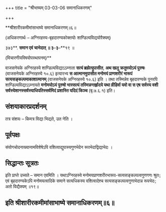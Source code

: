 +++
title = "श्रीभाष्यम् 03-03-06 समानाधिकरणम्"

+++
<div claऽऽ="elementor-widget-container">

**श्रीशारीरकमीमांसाभाष्ये समानाधिकरणम्॥६॥

(अधिकरणार्थः – अग्निरहस्य-बृहदारण्यकोक्तयोः शाण्डिल्यविद्ययोरैक्यम्)

३७३**. **समान एवं चाभेदात् ॥ ३**–**३**–**१९ ॥

(विचारणीयविषयोपस्थापनम्)**

वाजसनेयके अग्निरहस्ये शाण्डिल्यविद्याऽऽम्नाता **सत्यं ब्रह्मेत्युपासीत**, **अथ खलु क्रतुमयोऽयं पुरुषः** (वाजसनेयके अग्निरहस्ये १०.६) इत्यारभ्य **स आत्मानमुपासीत मनोमयं प्राणशरीरं भारूपं सत्यसङ्कल्पमाकाशात्मानम्** (वाजसनेयके अग्निरहस्ये १०.६) इति । तथा तस्मिन्नेव बृहदारण्यके पुनरपि शाण्डिल्यविद्याऽऽम्नायते **मनोमयोऽयं पुरुषो भास्सत्यं तस्मिन्नन्तर्हृादये यथा व्रीहिर्वा यवो वा स एष सर्वस्य वशी सर्वस्येशानस्सर्वस्याधिपतिस्सर्वमिदं प्रशास्ति यदिदं किञ्च** (बृ.७.६.१) इति।

## संशयाकारप्रदर्शनम्

तत्र संशयः – किमत्र विद्या भिद्यते, उत नेति ।

## पूर्वपक्षः

संयोगचोदनाख्यानामविशेषेऽपि वशित्वाद्युपास्यगुणभेदेन रूपभेदाद्विद्याभेदः ।

## सिद्धान्तः सूत्रतः

इति प्राप्ते उच्यते – समान एवमिति । यथाऽग्निरहस्ये मनोमयप्राणशरीरभारूप-सत्यसङ्कल्पत्वगुणगणः श्रुतः; एवं बृहदारण्यकेऽपि मनोमयत्वादिके समाने सत्यधिकस्य वशित्वादेश्च सत्यसङ्कल्पत्वगुणाभेदान्न रूपभेदः; अतो विद्यैक्यम् ॥१९॥

## इति श्रीशारीरकमीमांसाभाष्ये समानाधिकरणम्॥६॥

</div>
